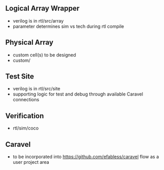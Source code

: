 ## Logical Array Wrapper

* verilog is in rtl/src/array
* parameter determines sim vs tech during rtl compile

## Physical Array

* custom cell(s) to be designed
* custom/

## Test Site

* verilog is in rtl/src/site
* supporting logic for test and debug through available Caravel connections

## Verification

* rtl/sim/coco

## Caravel

* to be incorporated into https://github.com/efabless/caravel flow as a user project area
